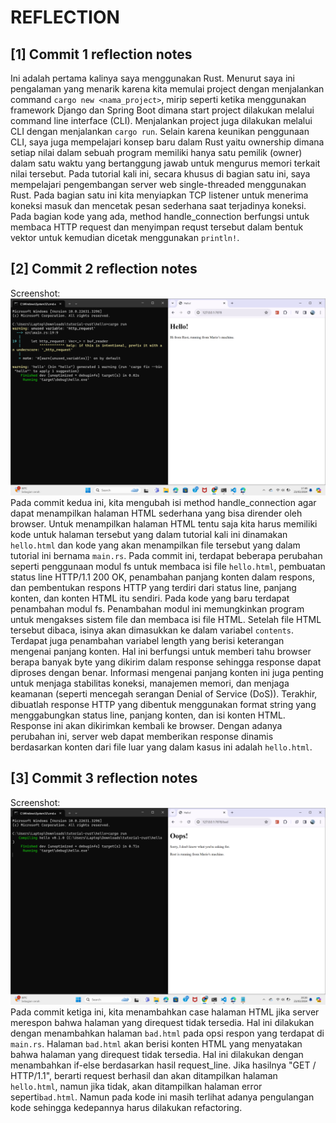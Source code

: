 # REFLECTION

## [1] Commit 1 reflection notes
Ini adalah pertama kalinya saya menggunakan Rust. Menurut saya ini pengalaman yang menarik karena kita memulai project dengan menjalankan command `cargo new <nama_project>`, mirip seperti ketika menggunakan framework Django dan Spring Boot dimana start project dilakukan melalui command line interface (CLI). Menjalankan project juga dilakukan melalui CLI dengan menjalankan `cargo run`. Selain karena keunikan penggunaan CLI, saya juga mempelajari konsep baru dalam Rust yaitu ownership dimana setiap nilai dalam sebuah program memiliki hanya satu pemilik (owner) dalam satu waktu yang bertanggung jawab untuk mengurus memori terkait nilai tersebut. Pada tutorial kali ini, secara khusus di bagian satu ini, saya mempelajari pengembangan server web single-threaded menggunakan Rust. Pada bagian satu ini kita menyiapkan TCP listener untuk menerima koneksi masuk dan mencetak pesan sederhana saat terjadinya koneksi. Pada bagian kode yang ada, method handle_connection berfungsi untuk membaca HTTP request dan menyimpan requst tersebut dalam bentuk vektor untuk kemudian dicetak menggunakan `println!`.

## [2] Commit 2 reflection notes
Screenshot:
![commit2_screenshot](https://github.com/mariomichael/advprog-modul6/blob/main/images/commit2.png)
Pada commit kedua ini, kita mengubah isi method handle_connection agar dapat menampilkan halaman HTML sederhana yang bisa dirender oleh browser. Untuk menampilkan halaman HTML tentu saja kita harus memiliki kode untuk halaman tersebut yang dalam tutorial kali ini dinamakan `hello.html` dan kode yang akan menampilkan file tersebut yang dalam tutorial ini bernama `main.rs`. Pada commit ini, terdapat beberapa perubahan seperti penggunaan modul fs untuk membaca isi file `hello.html`, pembuatan status line HTTP/1.1 200 OK, penambahan panjang konten dalam respons, dan pembentukan respons HTTP yang terdiri dari status line, panjang konten, dan konten HTML itu sendiri. Pada kode yang baru terdapat penambahan modul fs. Penambahan modul ini memungkinkan program untuk mengakses sistem file dan membaca isi file HTML. Setelah file HTML tersebut dibaca, isinya akan dimasukkan ke dalam variabel `contents`. Terdapat juga penambahan variabel length yang berisi keterangan mengenai panjang konten. Hal ini berfungsi untuk memberi tahu browser berapa banyak byte yang dikirim dalam response sehingga response dapat diproses dengan benar. Informasi mengenai panjang konten ini juga penting untuk menjaga stabilitas koneksi, manajemen memori, dan menjaga keamanan (seperti mencegah serangan Denial of Service (DoS)). Terakhir, dibuatlah response HTTP yang dibentuk menggunakan format string yang menggabungkan status line, panjang konten, dan isi konten HTML. Response ini akan dikirimkan kembali ke browser. Dengan adanya perubahan ini, server web dapat memberikan response dinamis berdasarkan konten dari file luar yang dalam kasus ini adalah `hello.html`.

## [3] Commit 3 reflection notes
Screenshot:
![commit3_screenshot](https://github.com/mariomichael/advprog-modul6/blob/main/images/commit3.png)
Pada commit ketiga ini, kita menambahkan case halaman HTML jika server merespon bahwa halaman yang direquest tidak tersedia. Hal ini dilakukan dengan menambahkan halaman `bad.html` pada opsi respon yang terdapat di `main.rs`. Halaman `bad.html` akan berisi konten HTML yang menyatakan bahwa halaman yang direquest tidak tersedia. Hal ini dilakukan dengan menambahkan if-else berdasarkan hasil request_line. Jika hasilnya "GET / HTTP/1.1", berarti request berhasil dan akan ditampilkan halaman `hello.html`, namun jika tidak, akan ditampilkan halaman error seperti`bad.html`. Namun pada kode ini masih terlihat adanya pengulangan kode sehingga kedepannya harus dilakukan refactoring.